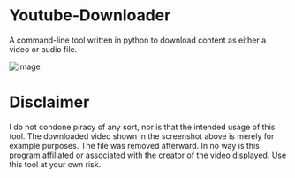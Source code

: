 # Youtube-Downloader
A command-line tool written in python to download content as either a video or audio file.

![image](https://user-images.githubusercontent.com/64972947/128041787-a80f5501-421c-475e-83c9-544c561be18b.png)

# Disclaimer
I do not condone piracy of any sort, nor is that the intended usage of this tool.
The downloaded video shown in the screenshot above is merely for example purposes. The file was removed afterward. In no way is this program affiliated or associated with the creator of the video displayed. Use this tool at your own risk.
